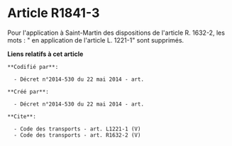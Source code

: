 # Article R1841-3

Pour l'application à Saint-Martin des dispositions de l'article R. 1632-2, les mots : " en application de l'article L.
1221-1" sont supprimés.

**Liens relatifs à cet article**

	**Codifié par**:

	  - Décret n°2014-530 du 22 mai 2014 - art.

	**Créé par**:

	  - Décret n°2014-530 du 22 mai 2014 - art.

	**Cite**:

	  - Code des transports - art. L1221-1 (V)
	  - Code des transports - art. R1632-2 (V)
